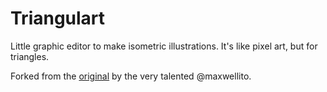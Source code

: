 # Triangulart

Little graphic editor to make isometric illustrations. It's like pixel art, but for triangles.

Forked from the [original](https://github.com/maxwellito/triangulart) by the very talented @maxwellito.
